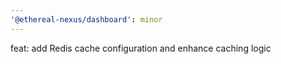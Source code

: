 ```yaml
---
'@ethereal-nexus/dashboard': minor
---
```


feat: add Redis cache configuration and enhance caching logic
